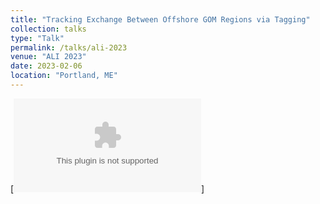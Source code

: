 ```yaml
---
title: "Tracking Exchange Between Offshore GOM Regions via Tagging"
collection: talks
type: "Talk"
permalink: /talks/ali-2023
venue: "ALI 2023"
date: 2023-02-06
location: "Portland, ME"
---
```


[![Click to view presentation](https://everett-rzeszow.github.io/files/ALI_AOLA_TAGGING_PRESENTATION.pptx "Tracking Exchange Between Offshore GOM Regions via Tagging")]
